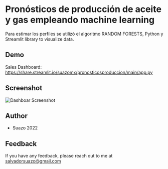 
# Pronósticos de producción de aceite y gas empleando machine learning

Para estimar los perfiles se utilizó el algoritmo RANDOM FORESTS, Python y Streamlit library to visualize data.

## Demo
Sales Dashboard: https://share.streamlit.io/suazomx/pronosticosproduccion/main/app.py

## Screenshot

![Dashboar Screenshot](https://content.screencast.com/users/jubbel3/folders/Snagit/media/64b4d64a-4e59-4bec-9f16-771eb1a99005/08.18.2021-19.50.jpg)


## Author

- Suazo 2022




## Feedback

If you have any feedback, please reach out to me at salvadorsuazo@gmail.com
